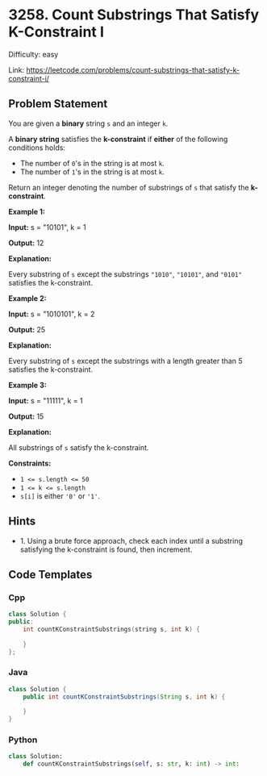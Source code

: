 # 3258. Count Substrings That Satisfy K-Constraint I

Difficulty: easy

Link: https://leetcode.com/problems/count-substrings-that-satisfy-k-constraint-i/

## Problem Statement

You are given a **binary** string `s` and an integer `k`.

A **binary string** satisfies the **k\-constraint** if **either** of the following conditions holds:

* The number of `0`'s in the string is at most `k`.
* The number of `1`'s in the string is at most `k`.

Return an integer denoting the number of substrings of `s` that satisfy the **k\-constraint**.

**Example 1:**

**Input:** s \= "10101", k \= 1

**Output:** 12

**Explanation:**

Every substring of `s` except the substrings `"1010"`, `"10101"`, and `"0101"` satisfies the k\-constraint.

**Example 2:**

**Input:** s \= "1010101", k \= 2

**Output:** 25

**Explanation:**

Every substring of `s` except the substrings with a length greater than 5 satisfies the k\-constraint.

**Example 3:**

**Input:** s \= "11111", k \= 1

**Output:** 15

**Explanation:**

All substrings of `s` satisfy the k\-constraint.

**Constraints:**

* `1 <= s.length <= 50`
* `1 <= k <= s.length`
* `s[i]` is either `'0'` or `'1'`.

## Hints

- 1\. Using a brute force approach, check each index until a substring satisfying the k\-constraint is found, then increment.

## Code Templates

### Cpp
```cpp
class Solution {
public:
    int countKConstraintSubstrings(string s, int k) {
        
    }
};
```

### Java
```java
class Solution {
    public int countKConstraintSubstrings(String s, int k) {
        
    }
}
```

### Python
```python
class Solution:
    def countKConstraintSubstrings(self, s: str, k: int) -> int:
        
```


